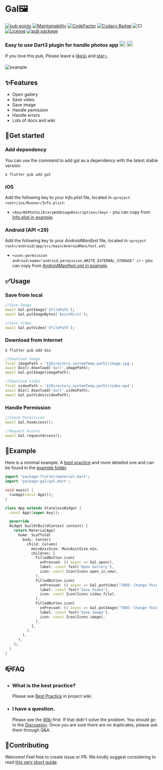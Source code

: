 # Gal🖼️

[![pub points](https://img.shields.io/pub/points/gal?color=2E8B57&label=pub%20points)](https://pub.dev/packages/gal/score)
[![Maintainability](https://api.codeclimate.com/v1/badges/4472a09f02bff9d6e0b9/maintainability)](https://codeclimate.com/github/natsuk4ze/gal/maintainability)
[![CodeFactor](https://www.codefactor.io/repository/github/natsuk4ze/gal/badge)](https://www.codefactor.io/repository/github/natsuk4ze/gal)
[![Codacy Badge](https://app.codacy.com/project/badge/Grade/3a20a89327ba43c789c0dc8465e16168)](https://app.codacy.com/gh/natsuk4ze/gal/dashboard?utm_source=gh&utm_medium=referral&utm_content=&utm_campaign=Badge_grade)
![CI](https://github.com/natsuk4ze/gal/actions/workflows/ci.yml/badge.svg?branch=main)
[![License](https://img.shields.io/badge/license-BSD3-blue.svg)](LICENSE)
[![pub package](https://img.shields.io/pub/v/gal.svg)](https://pub.dev/packages/gal)

### Easy to use Dart3 plugin for handle photos app <img src="https://is5-ssl.mzstatic.com/image/thumb/Purple122/v4/fe/3a/7e/fe3a7e0e-7f52-b750-0ed2-523998c59d48/AppIcon-0-0-1x_U007emarketing-0-0-0-7-0-0-sRGB-0-0-0-GLES2_U002c0-512MB-85-220-0-0.png/246x0w.webp" alt="ios photo" width="20" height="20"/> <img src="https://play-lh.googleusercontent.com/ZyWNGIfzUyoajtFcD7NhMksHEZh37f-MkHVGr5Yfefa-IX7yj9SMfI82Z7a2wpdKCA=w240-h480-rw" alt="amdroid photo" width="20" height="20"/>
If you love this pub, Please leave a [like👍](https://pub.dev/packages/gal) and [star⭐️](https://github.com/natsuk4ze/gal).

![example](https://github.com/natsuk4ze/gal/raw/main/example/assets/example.gif)

## ✨Features

* Open gallery
* Save video
* Save image
* Handle pemission
* Handle errors
* Lots of docs and wiki

## 🚀Get started

### Add dependency

You can use the command to add gal as a dependency with the latest stable version:

```console
$ flutter pub add gal
```

### iOS

Add the following key to your _Info.plist_ file, located in
`<project root>/ios/Runner/Info.plist`:

* `<key>NSPhotoLibraryAddUsageDescription</key>` - you can copy from [Info.plist in example](https://github.com/natsuk4ze/gal/blob/main/example/ios/Runner/Info.plist).

### Android (API <29)

Add the following key to your _AndroidManifest_ file, located in
`<project root>/android/app/src/main/AndroidManifest.xml`:

* `<uses-permission android:name="android.permission.WRITE_EXTERNAL_STORAGE" />` - you can copy from [AndroidManifest.xml in example](https://github.com/natsuk4ze/gal/blob/main/example/android/app/src/main/AndroidManifest.xml).

## ✅Usage

### Save from local

```dart
//Save Image
await Gal.putImage('$filePath');
await Gal.putImageBytes('$uint8List');

//Save Video
await Gal.putVideo('$filePath');
```

### Download from Internet

```console
$ flutter pub add dio
```

```dart
//Download Image
final imagePath = '${Directory.systemTemp.path}/image.jpg';
await Dio().download('$url',imagePath);
await Gal.putImage(imagePath);

//Download Video
final videoPath = '${Directory.systemTemp.path}/video.mp4';
await Dio().download('$url',videoPath);
await Gal.putVideo(videoPath);
```

### Handle Permission

```dart
//Check Permission
await Gal.hasAccess();

//Request Access
await Gal.requestAccess();
```


## 🎯Example

Here is a minimal example. A [best practice](https://github.com/natsuk4ze/gal/wiki/Best-Practice) and more detailed one and can be found in the [example folder](https://github.com/natsuk4ze/gal/blob/main/example/lib/main.dart).

``` dart
import 'package:flutter/material.dart';
import 'package:gal/gal.dart';

void main() {
  runApp(const App());
}

class App extends StatelessWidget {
  const App({super.key});

  @override
  Widget build(BuildContext context) {
    return MaterialApp(
      home: Scaffold(
        body: Center(
          child: Column(
            mainAxisSize: MainAxisSize.min,
            children: [
              FilledButton.icon(
                onPressed: () async => Gal.open(),
                label: const Text('Open Gallery'),
                icon: const Icon(Icons.open_in_new),
              ),
              FilledButton.icon(
                onPressed: () async => Gal.putVideo('TODO: Change this text to video path'),
                label: const Text('Save Video'),
                icon: const Icon(Icons.video_file),
              ),
              FilledButton.icon(
                onPressed: () async => Gal.putImage('TODO: Change this text to image path'),
                label: const Text('Save Image'),
                icon: const Icon(Icons.image),
              ),
            ],
          ),
        ),
      ),
    );
  }
}
```

## 📪FAQ

- ### What is the best practice?

  Please see [Best Practice](https://github.com/natsuk4ze/gal/wiki/Best-Practice) in project wiki.

- ### I have a question.

  Please see the [Wiki](https://github.com/natsuk4ze/gal/wiki) first. If that didn't solve the problem.
  You should go to the [Discussion](https://github.com/natsuk4ze/gal/discussions/categories/q-a?discussions_q=).
  Once you are sure there are no duplicates, please ask them through Q&A.

## 💚Contributing

Welcome! Feel free to create issue or PR. 
We kindly suggest considering to read [this very short guide](https://github.com/natsuk4ze/gal/blob/main/CONTRIBUTING.md).
